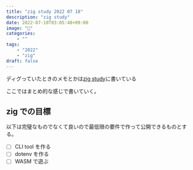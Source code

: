 ```yaml
---
title: "zig study 2022 07 18"
description: "zig study"
date: 2022-07-18T03:05:48+09:00
image: "🚀"
categories:
    - ""
tags:
    - "2022"
    - "zig"
draft: false
---
```



ディグっていたときのメモとかは[zig study](https://zenn.dev/tkm/scraps/b09f60f30b375f)に書いている

ここではまとめ的な感じで書いていく。

## zig での目標

以下は完璧なものでなくて良いので最低限の要件で作って公開できるものとする。

- [ ] CLI tool を作る
- [ ] dotenv を作る
- [ ] WASM で遊ぶ
